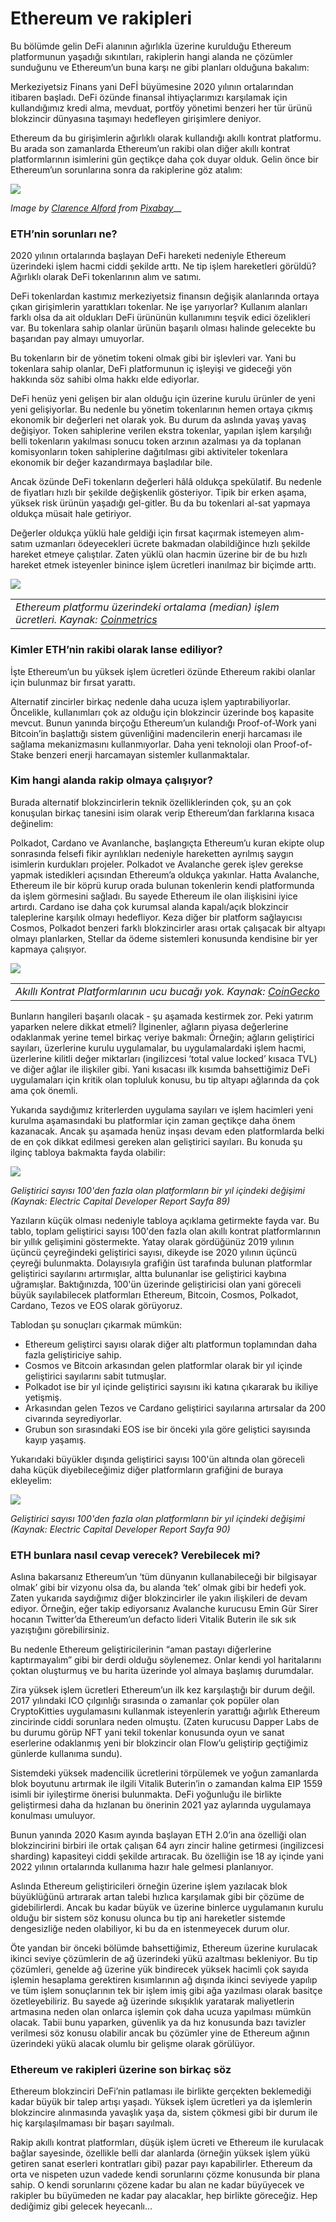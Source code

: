 # Ethereum ve rakipleri

Bu bölümde gelin DeFi alanının ağırlıkla üzerine kurulduğu Ethereum platformunun yaşadığı sıkıntıları, rakiplerin hangi alanda ne çözümler sunduğunu ve Ethereum’un buna karşı ne gibi planları olduğuna bakalım:

Merkeziyetsiz Finans yani DeFİ büyümesine 2020 yılının ortalarından itibaren başladı. DeFi özünde finansal ihtiyaçlarımızı karşılamak için kullandığımız kredi alma, mevduat, portföy yönetimi benzeri her tür ürünü blokzincir dünyasına taşımayı hedefleyen girişimlere deniyor.

Ethereum da bu girişimlerin ağırlıklı olarak kullandığı akıllı kontrat platformu. Bu arada son zamanlarda Ethereum’un rakibi olan diğer akıllı kontrat platformlarının isimlerini gün geçtikçe daha çok duyar olduk. Gelin önce bir Ethereum’un sorunlarına sonra da rakiplerine göz atalım:

![](../.gitbook/assets/030205-ethereum_ve_rakipleri-horse-2629042_1920.jpg)

_Image by_ [_Clarence Alford_](https://pixabay.com/users/clarencealford-5516293) _from_ [_Pixabay_](https://pixabay.com/)\_\_

### ETH’nin sorunları ne?

2020 yılının ortalarında başlayan DeFi hareketi nedeniyle Ethereum üzerindeki işlem hacmi ciddi şekilde arttı. Ne tip işlem hareketleri görüldü? Ağırlıklı olarak DeFi tokenlarının alım ve satımı.

DeFi tokenlardan kastımız merkeziyetsiz finansın değişik alanlarında ortaya çıkan girişimlerin yarattıkları tokenlar. Ne işe yarıyorlar? Kullanım alanları farklı olsa da ait oldukları DeFi ürününün kullanımını teşvik edici özelikleri var. Bu tokenlara sahip olanlar ürünün başarılı olması halinde gelecekte bu başarıdan pay almayı umuyorlar.

Bu tokenların bir de yönetim tokeni olmak gibi bir işlevleri var. Yani bu tokenlara sahip olanlar, DeFi platformunun iç işleyişi ve gideceği yön hakkında söz sahibi olma hakkı elde ediyorlar.

DeFi henüz yeni gelişen bir alan olduğu için üzerine kurulu ürünler de yeni yeni gelişiyorlar. Bu nedenle bu yönetim tokenlarının hemen ortaya çıkmış ekonomik bir değerleri net olarak yok. Bu durum da aslında yavaş yavaş değişiyor. Token sahiplerine verilen ekstra tokenlar, yapılan işlem karşılığı belli tokenların yakılması sonucu token arzının azalması ya da toplanan komisyonların token sahiplerine dağıtılması gibi aktiviteler tokenlara ekonomik bir değer kazandırmaya başladılar bile.

Ancak özünde DeFi tokenların değerleri hâlâ oldukça spekülatif. Bu nedenle de fiyatları hızlı bir şekilde değişkenlik gösteriyor. Tipik bir erken aşama, yüksek risk ürünün yaşadığı gel-gitler. Bu da bu tokenlari al-sat yapmaya oldukça müsait hale getiriyor.

Değerler oldukça yüklü hale geldiği için fırsat kaçırmak istemeyen alım-satım uzmanları ödeyecekleri ücrete bakmadan olabildiğince hızlı şekilde hareket etmeye çalıştılar. Zaten yüklü olan hacmin üzerine bir de bu hızlı hareket etmek isteyenler binince işlem ücretleri inanılmaz bir biçimde arttı.

![](../.gitbook/assets/030206-ethereum_ve_rakipleri-eth_median_fees_coinmetrics_1yr_v2.png)

|  |
| :--- |
| _Ethereum platformu üzerindeki ortalama \(median\) işlem ücretleri. Kaynak:_ [_Coinmetrics_](https://network-charts.coinmetrics.io/) |

### Kimler ETH’nin rakibi olarak lanse ediliyor?

İşte Ethereum’un bu yüksek işlem ücretleri özünde Ethereum rakibi olanlar için bulunmaz bir fırsat yarattı.

Alternatif zincirler birkaç nedenle daha ucuza işlem yaptırabiliyorlar. Öncelikle, kullanımları çok az olduğu için blokzincir üzerinde boş kapasite mevcut. Bunun yanında birçoğu Ethereum’un kulandığı Proof-of-Work yani Bitcoin’in başlattığı sistem güvenliğini madencilerin enerji harcaması ile sağlama mekanizmasını kullanmıyorlar. Daha yeni teknoloji olan Proof-of-Stake benzeri enerji harcamayan sistemler kullanmaktalar.

### Kim hangi alanda rakip olmaya çalışıyor?

Burada alternatif blokzincirlerin teknik özelliklerinden çok, şu an çok konuşulan birkaç tanesini isim olarak verip Ethereum’dan farklarına kısaca değinelim:

Polkadot, Cardano ve Avanlanche, başlangıçta Ethereum’u kuran ekipte olup sonrasında felsefi fikir ayrılıkları nedeniyle hareketten ayrılmış saygın isimlerin kurdukları projeler. Polkadot ve Avalanche gerek işlev gerekse yapmak istedikleri açısından Ethereum’a oldukça yakınlar. Hatta Avalanche, Ethereum ile bir köprü kurup orada bulunan tokenlerin kendi platformunda da işlem görmesini sağladı. Bu sayede Ethereum ile olan ilişkisini iyice artırdı. Cardano ise daha çok kurumsal alanda kapalı/açık blokzincir taleplerine karşılık olmayı hedefliyor. Keza diğer bir platform sağlayıcısı Cosmos, Polkadot benzeri farklı blokzincirler arası ortak çalışacak bir altyapı olmayı planlarken, Stellar da ödeme sistemleri konusunda kendisine bir yer kapmaya çalışıyor.

![](../.gitbook/assets/030207-ethereum_ve_rakipleri-ethereum_ve_diger_platformlar_v2.png)

|  |
| :--- |
| _Akıllı Kontrat Platformlarının ucu bucağı yok. Kaynak:_ [_CoinGecko_](https://www.coingecko.com/en/categories/smart-contract-platform) |

Bunların hangileri başarılı olacak - şu aşamada kestirmek zor. Peki yatırım yaparken nelere dikkat etmeli? İlginenler, ağların piyasa değerlerine odaklanmak yerine temel birkaç veriye bakmalı: Örneğin; ağların geliştirici sayıları, üzerlerine kurulu uygulamalar, bu uygulamalardaki işlem hacmi, üzerlerine kilitli değer miktarları \(ingilizcesi ‘total value locked’ kısaca TVL\) ve diğer ağlar ile ilişkiler gibi. Yani kısacası ilk kısımda bahsettiğimiz DeFi uygulamaları için kritik olan topluluk konusu, bu tip altyapı ağlarında da çok ama çok önemli.

Yukarıda saydığımız kriterlerden uygulama sayıları ve işlem hacimleri yeni kurulma aşamasındaki bu platformlar için zaman geçtikçe daha önem kazanacak. Ancak şu aşamada henüz inşası devam eden platformlarda belki de en çok dikkat edilmesi gereken alan geliştirici sayıları. Bu konuda şu ilginç tabloya bakmakta fayda olabilir: 

![](../.gitbook/assets/smart_platform_l_devs.png)

_Geliştirici sayısı 100'den fazla olan platformların bir yıl içindeki değişimi \(Kaynak: Electric Capital Developer Report Sayfa 89\)_

Yazıların küçük olması nedeniyle tabloya açıklama getirmekte fayda var. Bu tablo, toplam geliştirici sayısı 100'den fazla olan akıllı kontrat platformlarının bir yıllık gelişimini göstermekte. Yatay olarak gördüğünüz 2019 yılının üçüncü çeyreğindeki geliştirici sayısı, dikeyde ise 2020 yılının üçüncü çeyreği bulunmakta. Dolayısıyla grafiğin üst tarafında bulunan platformlar geliştirici sayılarını artırmışlar, altta bulunanlar ise geliştirici kaybına uğramışlar. Baktığınızda, 100'ün üzerinde geliştiricisi olan yani göreceli büyük sayılabilecek platformları Ethereum, Bitcoin, Cosmos, Polkadot, Cardano, Tezos ve EOS olarak görüyoruz. 

Tablodan şu sonuçları çıkarmak mümkün: 

* Ethereum geliştirci sayısı olarak diğer altı platformun toplamından daha fazla geliştiriciye sahip. 
* Cosmos ve Bitcoin arkasından gelen platformlar olarak bir yıl içinde geliştirici sayılarını sabit tutmuşlar. 
* Polkadot ise bir yıl içinde geliştirici sayısını iki katına çıkararak bu ikiliye yetişmiş.
* Arkasından gelen Tezos ve Cardano geliştirici sayılarına artırsalar da 200 civarında seyrediyorlar. 
* Grubun son sırasındaki EOS ise bir önceki yıla göre geliştici sayısında kayıp yaşamış. 

Yukarıdaki büyükler dışında geliştirici sayısı 100'ün altında olan göreceli daha küçük diyebileceğimiz diğer platformların grafiğini de buraya ekleyelim: 

![](../.gitbook/assets/smart_platform_m_devs.png)

_Geliştirici sayısı 100'den fazla olan platformların bir yıl içindeki değişimi \(Kaynak: Electric Capital Developer Report Sayfa 90\)_

### ETH bunlara nasıl cevap verecek? Verebilecek mi?

Aslına bakarsanız Ethereum’un ‘tüm dünyanın kullanabileceği bir bilgisayar olmak’ gibi bir vizyonu olsa da, bu alanda ‘tek’ olmak gibi bir hedefi yok. Zaten yukarıda saydığımız diğer blokzincirler ile yakın ilişkileri de devam ediyor. Örneğin, eğer takip ediyorsanız Avalanche kurucusu Emin Gür Sirer hocanın Twitter’da Ethereum’un defacto lideri Vitalik Buterin ile sık sık yazıştığını görebilirsiniz.

Bu nedenle Ethereum geliştiricilerinin “aman pastayı diğerlerine kaptırmayalım” gibi bir derdi olduğu söylenemez. Onlar kendi yol haritalarını çoktan oluşturmuş ve bu harita üzerinde yol almaya başlamış durumdalar.

Zira yüksek işlem ücretleri Ethereum’un ilk kez karşılaştığı bir durum değil. 2017 yılındaki ICO çılgınlığı sırasında o zamanlar çok popüler olan CryptoKitties uygulamasını kullanmak isteyenlerin yarattığı ağırlık Ethereum zincirinde ciddi sorunlara neden olmuştu. \(Zaten kurucusu Dapper Labs de bu durumu görüp NFT yani tekil tokenlar konusunda oyun ve sanat eserlerine odaklanmış yeni bir blokzincir olan Flow’u geliştirip geçtiğimiz günlerde kullanıma sundu\).

Sistemdeki yüksek madencilik ücretlerini törpülemek ve yoğun zamanlarda blok boyutunu artırmak ile ilgili Vitalik Buterin’in o zamandan kalma EIP 1559 isimli bir iyileştirme önerisi bulunmakta. DeFi yoğunluğu ile birlikte geliştirmesi daha da hızlanan bu önerinin 2021 yaz aylarında uygulamaya konulması umuluyor.

Bunun yanında 2020 Kasım ayında başlayan ETH 2.0’in ana özelliği olan blokzincirini birbiri ile ortak çalışan 64 ayrı zincir haline getirmesi \(ingilizcesi sharding\) kapasiteyi ciddi şekilde artıracak. Bu özelliğin ise 18 ay içinde yani 2022 yılının ortalarında kullanıma hazır hale gelmesi planlanıyor.

Aslında Ethereum geliştiricileri örneğin üzerine işlem yazılacak blok büyüklüğünü artırarak artan talebi hızlıca karşılamak gibi bir çözüme de gidebilirlerdi. Ancak bu kadar büyük ve üzerine binlerce uygulamanın kurulu olduğu bir sistem söz konusu olunca bu tip ani hareketler sistemde dengesizliğe neden olabiliyor, ki bu da en istenmeyecek durum olur.

Öte yandan bir önceki bölümde bahsettiğimiz,  Ethereum üzerine kurulacak ikinci seviye çözümlerin de ağ üzerindeki yükü azaltması bekleniyor. Bu tip çözümleri, genelde ağ üzerine yük bindirecek yüksek hacimli çok sayıda işlemin hesaplama gerektiren kısımlarının ağ dışında ikinci seviyede yapılıp ve tüm işlem sonuçlarının tek bir işlem imiş gibi ağa yazılması olarak basitçe özetleyebiliriz. Bu sayede ağ üzerinde sıkışıklık yaratarak maliyetlerin artmasına neden olan onlarca işlemin çok daha ucuza yapılması mümkün olacak. Tabii bunu yaparken, güvenlik ya da hız konusunda bazı tavizler verilmesi söz konusu olabilir ancak bu çözümler yine de Ethereum ağının üzerindeki yükü alacak olumlu bir gelişme olarak görülüyor. 

### Ethereum ve rakipleri üzerine son birkaç söz

Ethereum blokzinciri DeFi’nin patlaması ile birlikte gerçekten beklemediği kadar büyük bir talep artışı yaşadı. Yüksek işlem ücretleri ya da işlemlerin blokzincire alınmasında yavaşlık yaşa da, sistem çökmesi gibi bir durum ile hiç karşılaşılmaması bir başarı sayılmalı.

Rakip akıllı kontrat platformları, düşük işlem ücreti ve Ethereum ile kurulacak bağlar sayesinde, özellikle belli dar alanlarda \(örneğin yüksek işlem yükü getiren sanat eserleri kontratları gibi\) pazar payı kapabilirler. Ethereum da orta ve nispeten uzun vadede kendi sorunlarını çözme konusunda bir plana sahip. O kendi sorunlarını çözene kadar bu alan ne kadar büyüyecek ve rakipler bu büyümeden ne kadar pay alacaklar, hep birlikte göreceğiz. Hep dediğimiz gibi gelecek heyecanlı…

